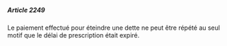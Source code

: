 ##### Article 2249

Le paiement effectué pour éteindre une dette ne peut être répété au seul motif que le délai de prescription était expiré.

